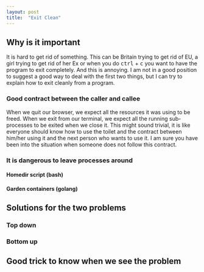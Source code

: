 ```yaml
---
layout: post
title:  "Exit Clean"
---
```


## Why is it important
It is hard to get rid of something. This can be Britain trying to get rid of
EU, a girl trying to get rid of her Ex or when you do <kbd>ctrl</kbd> +
<kbd>c</kbd> you want to have the program to exit completely.
And this is annoying. I am not in a good position to suggest a good way to deal
with the first two things, but I can try to explain how to exit cleanly from a
program.

### Good contract between the caller and callee
When we quit our browser, we expect all the resources it was using to be freed.
When we exit from our terminal, we expect all the running sub-processes to be
exited when we close it. This might sound trivial, it is like everyone should
know how to use the toilet and the contract between him/her using it and the
next person who wants to use it. I am sure you have been into the situation
when someone does not follow this contract.

### It is dangerous to leave processes around


#### Homedir script (bash)

#### Garden containers (golang)

## Solutions for the two problems

### Top down

### Bottom up

## Good trick to know when we see the problem

[broken English]: http://www.urbandictionary.com/define.php?term=broken%20english&utm_source=search-action
